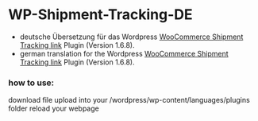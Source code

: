 # WP-Shipment-Tracking-DE

+ deutsche Übersetzung für das Wordpress [WooCommerce Shipment Tracking link](https://woocommerce.com/products/shipment-tracking/) Plugin (Version 1.6.8). 
+ german translation for the Wordpress [WooCommerce Shipment Tracking link](https://woocommerce.com/products/shipment-tracking/) Plugin (Version 1.6.8). 


### how to use:
download file
upload into your /wordpress/wp-content/languages/plugins folder
reload your webpage
